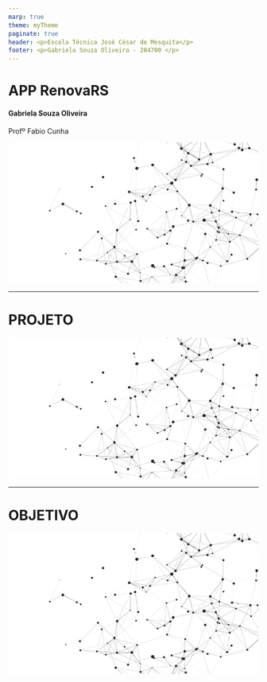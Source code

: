```yaml
---
marp: true
theme: myTheme
paginate: true
header: <p>Escola Técnica José César de Mesquita</p>
footer: <p>Gabriela Souza Oliveira - 284700 </p>
---
```


<!-- _class: primary -->
<!-- _paginate: false -->
<!-- _header: "" -->
<!-- _footer: "" -->
# APP RenovaRS
#### Gabriela Souza Oliveira
<p>Profº Fabio Cunha</p> 

![bg opacity:0.8 saturate:30](fig/estrutura-de-conexao-de-rede-conceito-de-alta-tecnologia-e-futuro-conceito-de-comunicacao-e-web-visualizacao-de-big-data-renderizacao-em-3d_634443-444.webp)

<!-- Apresentação inicial -->
---
<!-- _class: secondary -->
# PROJETO

![bg opacity:0.8 saturate:30](fig/estrutura-de-conexao-de-rede-conceito-de-alta-tecnologia-e-futuro-conceito-de-comunicacao-e-web-visualizacao-de-big-data-renderizacao-em-3d_634443-444.webp)

---
<!-- _class: tertiary -->
# OBJETIVO

![bg opacity:0.8 saturate:30](fig/estrutura-de-conexao-de-rede-conceito-de-alta-tecnologia-e-futuro-conceito-de-comunicacao-e-web-visualizacao-de-big-data-renderizacao-em-3d_634443-444.webp)